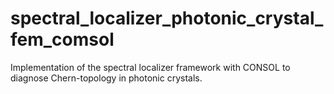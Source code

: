 # spectral_localizer_photonic_crystal_fem_comsol
Implementation of the spectral localizer framework with CONSOL to diagnose Chern-topology in photonic crystals.

